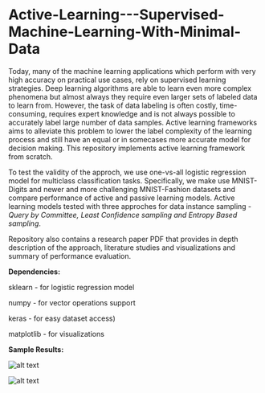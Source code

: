 # Active-Learning---Supervised-Machine-Learning-With-Minimal-Data
Today, many of the machine learning applications which perform with very high accuracy on practical use cases, rely on supervised learning strategies. Deep learning algorithms are able to learn even more complex phenomena but almost always they require even larger sets of labeled data to learn from. However, the task of data labeling is often costly, time-consuming, requires expert knowledge and is not always possible to accurately label large number of data samples. Active learning frameworks aims to alleviate this problem to lower the label complexity of the learning process and still have an equal or in somecases more accurate model for decision making. This repository implements active learning framework from scratch.

To test the validity of the approch, we use one-vs-all logistic regression model for multiclass classification tasks. Specifically, we make use MNIST-Digits and newer and more challenging MNIST-Fashion datasets and compare performance of active and passive learning models. Active learning models tested with three approches for data instance sampling - *Query by Committee, Least Confidence sampling and Entropy Based sampling*.

Repository also contains a research paper PDF that provides in depth description of the approach, literature studies and visualizations and summary of performance evaluation.

**Dependencies:**

sklearn -    for logistic regression model

numpy -      for vector operations support

keras -      for easy dataset access)

matplotlib - for visualizations

**Sample Results:**


![alt text](https://github.com/jaideepmurkute/Active-Learning---Supervised-Machine-Learning-With-Minimal-Data/blob/master/MNIST_Digits_Logistic_Regression.jpg)

![alt text](https://github.com/jaideepmurkute/Active-Learning---Supervised-Machine-Learning-With-Minimal-Data/blob/master/MNIST_Fashion_Logistic_Regression.jpg)

